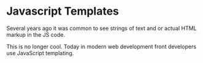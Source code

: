 Javascript Templates
====================

Several years ago it was common to see strings of text and or actual HTML markup in the JS code.
 
This is no longer cool. Today in modern web development front developers use JavaScript templating.